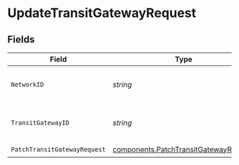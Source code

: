 # UpdateTransitGatewayRequest


## Fields

| Field                                                                                          | Type                                                                                           | Required                                                                                       | Description                                                                                    | Example                                                                                        |
| ---------------------------------------------------------------------------------------------- | ---------------------------------------------------------------------------------------------- | ---------------------------------------------------------------------------------------------- | ---------------------------------------------------------------------------------------------- | ---------------------------------------------------------------------------------------------- |
| `NetworkID`                                                                                    | *string*                                                                                       | :heavy_check_mark:                                                                             | The network to operate on.                                                                     | 36ae63d3-efd1-4bec-b246-62aa5d3f5695                                                           |
| `TransitGatewayID`                                                                             | *string*                                                                                       | :heavy_check_mark:                                                                             | The ID of the transit gateway to operate on.                                                   | 0850820b-d153-4a2a-b9be-7d2204779139                                                           |
| `PatchTransitGatewayRequest`                                                                   | [components.PatchTransitGatewayRequest](../../models/components/patchtransitgatewayrequest.md) | :heavy_check_mark:                                                                             | N/A                                                                                            |                                                                                                |